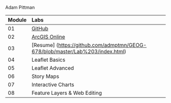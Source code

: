 Adam Pittman

| Module | Labs |
|:-------|:---------|
| 01 | [GitHub](https://github.com/admptmn/GEOG-678)
| 02 | [ArcGIS Online](https://madmapper.maps.arcgis.com/apps/webappviewer/index.html?id=738c734afdae46a59961002823b66e06) |
| 03 | [Resume] (https://github.com/admptmn/GEOG-678/blob/master/Lab%203/index.html) |
| 04 | Leaflet Basics |
| 05 | Leaflet Advanced |
| 06 | Story Maps |
| 07 | Interactive Charts |
| 08 | Feature Layers & Web Editing |
